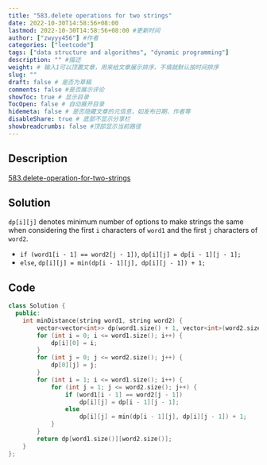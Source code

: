 ```yaml
---
title: "583.delete operations for two strings"
date: 2022-10-30T14:58:56+08:00
lastmod: 2022-10-30T14:58:56+08:00 #更新时间
author: ["zwyyy456"] #作者
categories: ["leetcode"]
tags: ["data structure and algorithms", "dynamic programming"]
description: "" #描述
weight: # 输入1可以顶置文章，用来给文章展示排序，不填就默认按时间排序
slug: ""
draft: false # 是否为草稿
comments: false #是否展示评论
showToc: true # 显示目录
TocOpen: false # 自动展开目录
hidemeta: false # 是否隐藏文章的元信息，如发布日期、作者等
disableShare: true # 底部不显示分享栏
showbreadcrumbs: false #顶部显示当前路径
---
```

## Description
[583.delete-operation-for-two-strings](https://leetcode.cn/problems/delete-operation-for-two-strings/)

## Solution
`dp[i][j]` denotes minimum number of options to make strings the same when considering the first `i` characters of `word1` and the first `j` characters of `word2`.
- `if (word1[i - 1] == word2[j - 1])`, `dp[i][j] = dp[i - 1][j - 1];`
- `else`, `dp[i][j] = min(dp[i - 1][j], dp[i][j - 1]) + 1;`

## Code
```cpp
class Solution {
  public:
    int minDistance(string word1, string word2) {
        vector<vector<int>> dp(word1.size() + 1, vector<int>(word2.size() + 1, 0));
        for (int i = 0; i <= word1.size(); i++) {
            dp[i][0] = i;
        }
        for (int j = 0; j <= word2.size(); j++) {
            dp[0][j] = j;
        }
        for (int i = 1; i <= word1.size(); i++) {
            for (int j = 1; j <= word2.size(); j++) {
                if (word1[i - 1] == word2[j - 1])
                    dp[i][j] = dp[i - 1][j - 1];
                else
                    dp[i][j] = min(dp[i - 1][j], dp[i][j - 1]) + 1;
            }
        }
        return dp[word1.size()][word2.size()];
    }
};
```

